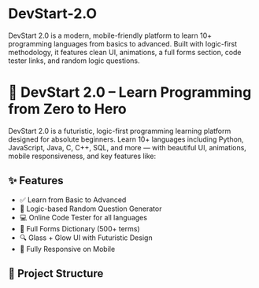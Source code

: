# DevStart-2.O
DevStart 2.0 is a modern, mobile-friendly platform to learn 10+ programming languages from basics to advanced. Built with logic-first methodology, it features clean UI, animations, a full forms section, code tester links, and random logic questions.
# 🚀 DevStart 2.0 – Learn Programming from Zero to Hero

DevStart 2.0 is a futuristic, logic-first programming learning platform designed for absolute beginners. Learn 10+ languages including Python, JavaScript, Java, C, C++, SQL, and more — with beautiful UI, animations, mobile responsiveness, and key features like:

## ✨ Features
- ✅ Learn from Basic to Advanced
- 🧠 Logic-based Random Question Generator
- 💻 Online Code Tester for all languages
- 📘 Full Forms Dictionary (500+ terms)
- 🔍 Glass + Glow UI with Futuristic Design
- 📱 Fully Responsive on Mobile

## 📁 Project Structure
